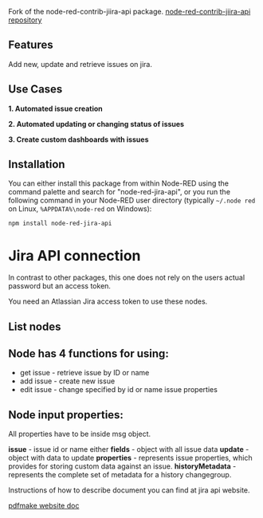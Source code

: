 Fork of the node-red-contrib-jiira-api package.
[node-red-contrib-jiira-api repository](https://github.com/Boohja/node-red-contrib-jira-api.git)

## Features
Add new, update and retrieve issues on jira.

## Use Cases
**1. Automated issue creation**

**2. Automated updating or changing status of issues**

**3. Create custom dashboards with issues**

## Installation

You can either install this package from within Node-RED using the command palette and search for "node-red-jira-api", or you run the following command in your Node-RED user directory (typically `~/.node
red` on Linux, `%APPDATA%\node-red` on Windows):

```bash
npm install node-red-jira-api
``` 

# Jira API connection
In contrast to other packages, this one does not rely on the users actual password but an access token.

You need an Atlassian Jira access token to use these nodes.

## List nodes

## Node has 4 functions for using: ##
* get issue - retrieve issue by ID or name
* add issue - create new issue 
* edit issue - change specified by id or name issue properties

## Node input properties: ##
All properties have to be inside msg object.

**issue** - issue id or name either
**fields** - object with all issue data 
**update** - object with data to update
**properties** - represents issue properties, which provides for storing custom data against an issue.
**historyMetadata** - represents the complete set of metadata for a history changegroup.

Instructions of how to describe document you can find at jira api website.

[pdfmake website doc](https://developer.atlassian.com/cloud/jira/platform/rest/v2/i)